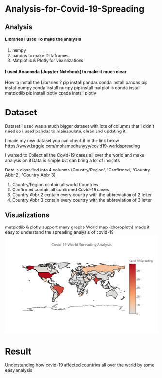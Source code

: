 # Analysis-for-Covid-19-Spreading
## Analysis 
#### Libraries i used To make the analysis 
1. numpy 
2. pandas to make Dataframes 
3. Matplotlib & Plotly for visualizations


#### I used Anaconda (Jupyter Notebook) to make it much clear 
How to install the Libraries ?
pip install pandas
conda install pandas
pip install numpy
conda install numpy
pip install matplotlib 
conda install matplotlib 
pip install plotly
cpnda install plotly

# Dataset
Dataset i used was a much bigger dataset with lots of columns that i didn't need so i used pandas to mainapulate, clean and updating it.

I made my new dataset you can check it in the link below
https://www.kaggle.com/mohamedhanyyy/covid19-worldspreading

I wanted to Collect all the Covid-19 cases all over the world and make analysis on it
Data is simple but can bring a lot of insights

Data is classified into 4 columns
(Country/Region', 'Confirmed', 'Country Abbr 2', 'Country Abbr 3)

1. Country/Region contain all world Countries
2. Confirmed contain all confirmed Covid-19 cases
3. Country Abbr 2 contain every country with the abbreviation of 2 letter
4. Country Abbr 3 contain every country with the abbreviation of 3 letter

## Visualizations
matplotlib & plotly support many graphs
World map (choropleth) made it easy to understand the spreading analysis of covid-19
![Image of Choropleth ](plotly-choropleth-image/Worldmap-choropleth.png)

# Result 
Understanding how covid-19 affected countries all over the world by some easy analysis  
